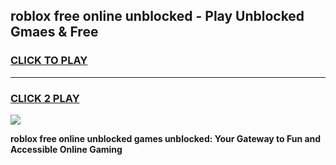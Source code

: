 
## roblox free online unblocked - Play Unblocked Gmaes & Free
<h3>
<a href="https://news.freeplayer.one?title=roblox_free_online_unblocked&ref=16F">CLICK TO PLAY</a></h3>
<hr>

<h3>
<a href="https://news.freeplayer.one?title=roblox_free_online_unblocked&ref=16F">CLICK 2 PLAY</a>
  
</h3>

<a href="https://news.freeplayer.one?title=roblox_free_online_unblocked&ref=16F/"><img src="https://clearcache.store/games.png"></a>


**roblox free online unblocked games unblocked: Your Gateway to Fun and Accessible Online Gaming**
